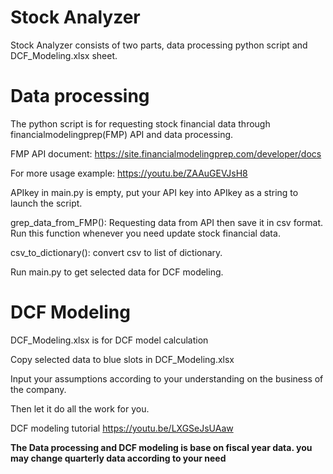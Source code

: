 # Stock Analyzer
Stock Analyzer consists of two parts, data processing python script and DCF_Modeling.xlsx sheet.

# Data processing
The python script is for requesting stock financial data through financialmodelingprep(FMP) API and data processing.

FMP API document: https://site.financialmodelingprep.com/developer/docs

For more usage example: https://youtu.be/ZAAuGEVJsH8 

APIkey in main.py is empty, put your API key into APIkey as a string to launch the script.

grep_data_from_FMP(): 
Requesting data from API then save it in csv format.
Run this function whenever you need update stock financial data.

csv_to_dictionary(): convert csv to list of dictionary.

Run main.py to get selected data for DCF modeling.

# DCF Modeling
DCF_Modeling.xlsx is for DCF model calculation

Copy selected data to blue slots in DCF_Modeling.xlsx

Input your assumptions according to your understanding on the business of the company.

Then let it do all the work for you.

DCF modeling tutorial
https://youtu.be/LXGSeJsUAaw


**The Data processing and DCF modeling is base on fiscal year data. you may change quarterly data according to your need**
